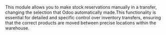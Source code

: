 This module allows you to make stock reservations manually in a transfer, changing the selection that Odoo automatically made.This functionality is essential for detailed and specific control over inventory transfers, ensuring that the correct products are moved between precise locations within the warehouse.
